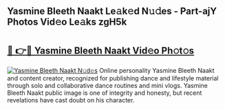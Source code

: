 ## Yasmine Bleeth Naakt Le𝚊k𝚎d N𝚞𝚍es - Part-ajY Photos Vid𝚎o Le𝚊ks zgH5k

# <h2><a href="http://fb97i5.evod.top/?m=Yasmine+Bleeth+Naakt">🔗 👉🔴 Yasmine Bleeth Naakt Vid𝚎o Ph𝚘t𝚘s</a></h2>

[![Yasmine Bleeth Naakt N𝚞d𝚎s](https://i.imgur.com/8V9OHl7.gif)](http://fb97i5.evod.top/?m=Yasmine+Bleeth+Naakt)
Online personality Yasmine Bleeth Naakt and content creator, recognized for publishing dance and lifestyle material through solo and collaborative dance routines and mini vlogs. Yasmine Bleeth Naakt public image is one of integrity and honesty, but recent revelations have cast doubt on his character. 

